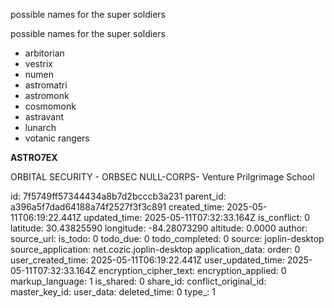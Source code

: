 possible names for the super soldiers

possible names for the super soldiers

- arbitorian
- vestrix
- numen
- astromatri
- astromonk
- cosmomonk
- astravant
- lunarch
- votanic rangers

**ASTRO7EX**

ORBITAL SECURITY - ORBSEC
NULL-CORPS-
Venture Prilgrimage School

id: 7f5749ff57344434a8b7d2bcccb3a231
parent_id: a396a5f7dad64188a74f2527f3f3c891
created_time: 2025-05-11T06:19:22.441Z
updated_time: 2025-05-11T07:32:33.164Z
is_conflict: 0
latitude: 30.43825590
longitude: -84.28073290
altitude: 0.0000
author: 
source_url: 
is_todo: 0
todo_due: 0
todo_completed: 0
source: joplin-desktop
source_application: net.cozic.joplin-desktop
application_data: 
order: 0
user_created_time: 2025-05-11T06:19:22.441Z
user_updated_time: 2025-05-11T07:32:33.164Z
encryption_cipher_text: 
encryption_applied: 0
markup_language: 1
is_shared: 0
share_id: 
conflict_original_id: 
master_key_id: 
user_data: 
deleted_time: 0
type_: 1